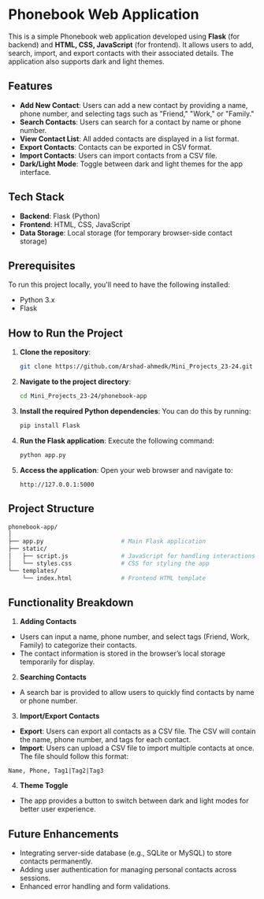 # Phonebook Web Application

This is a simple Phonebook web application developed using **Flask** (for backend) and **HTML, CSS, JavaScript** (for frontend). It allows users to add, search, import, and export contacts with their associated details. The application also supports dark and light themes.

## Features

- **Add New Contact**: Users can add a new contact by providing a name, phone number, and selecting tags such as "Friend," "Work," or "Family."
- **Search Contacts**: Users can search for a contact by name or phone number.
- **View Contact List**: All added contacts are displayed in a list format.
- **Export Contacts**: Contacts can be exported in CSV format.
- **Import Contacts**: Users can import contacts from a CSV file.
- **Dark/Light Mode**: Toggle between dark and light themes for the app interface.

## Tech Stack

- **Backend**: Flask (Python)
- **Frontend**: HTML, CSS, JavaScript
- **Data Storage**: Local storage (for temporary browser-side contact storage)

## Prerequisites

To run this project locally, you'll need to have the following installed:

- Python 3.x
- Flask

## How to Run the Project

1. **Clone the repository**:
    ```bash
    git clone https://github.com/Arshad-ahmedk/Mini_Projects_23-24.git
    ```

2. **Navigate to the project directory**:
    ```bash
    cd Mini_Projects_23-24/phonebook-app
    ```

3. **Install the required Python dependencies**:
    You can do this by running:
    ```bash
    pip install Flask
    ```

4. **Run the Flask application**:
    Execute the following command:
    ```bash
    python app.py
    ```

5. **Access the application**:
    Open your web browser and navigate to:
    ```
    http://127.0.0.1:5000
    ```

## Project Structure

```bash
phonebook-app/
│
├── app.py                      # Main Flask application
├── static/
│   ├── script.js               # JavaScript for handling interactions and functionality
│   └── styles.css              # CSS for styling the app
└── templates/
    └── index.html              # Frontend HTML template
```

## Functionality Breakdown

1. **Adding Contacts**
- Users can input a name, phone number, and select tags (Friend, Work, Family) to categorize their contacts.
- The contact information is stored in the browser’s local storage temporarily for display.
2. **Searching Contacts**
- A search bar is provided to allow users to quickly find contacts by name or phone number.
3. **Import/Export Contacts**
- **Export**: Users can export all contacts as a CSV file. The CSV will contain the name, phone number, and tags for each contact.
- **Import**: Users can upload a CSV file to import multiple contacts at once. The file should follow this format:

```Name, Phone, Tag1|Tag2|Tag3```

4. **Theme Toggle**
- The app provides a button to switch between dark and light modes for better user experience.

## Future Enhancements
- Integrating server-side database (e.g., SQLite or MySQL) to store contacts permanently.
- Adding user authentication for managing personal contacts across sessions.
- Enhanced error handling and form validations.
